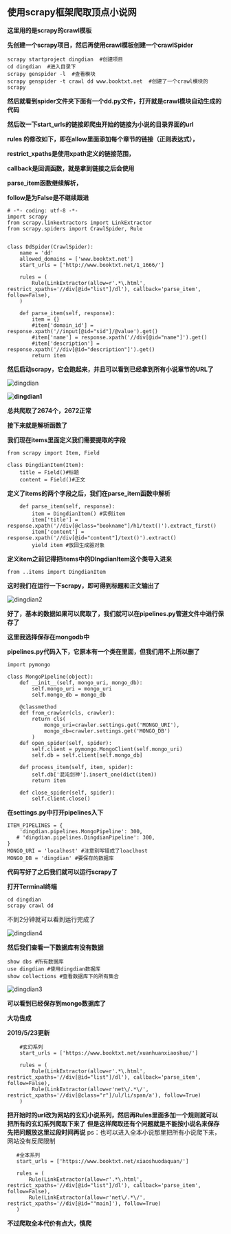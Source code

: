 ## 使用scrapy框架爬取顶点小说网

**这里用的是scrapy的crawl模板**

**先创建一个scrapy项目，然后再使用crawl模板创建一个crawlSpider**

```
scrapy startproject dingdian  #创建项目
cd dingdian  #进入目录下
scrapy genspider -l  #查看模块
scrapy genspider -t crawl dd www.booktxt.net  #创建了一个crawl模块的scrapy
```

**然后就看到spider文件夹下面有一个dd.py文件，打开就是crawl模块自动生成的代码**

**然后改一下start_urls的链接即爬虫开始的链接为小说的目录界面的url**

**rules 的修改如下，即在allow里面添加每个章节的链接（正则表达式），**

**restrict_xpaths是使用xpath定义的链接范围，**

**callback是回调函数，就是拿到链接之后会使用**

**parse_item函数继续解析，**

**follow是为False是不继续跟进**

```
# -*- coding: utf-8 -*-
import scrapy
from scrapy.linkextractors import LinkExtractor
from scrapy.spiders import CrawlSpider, Rule


class DdSpider(CrawlSpider):
    name = 'dd'
    allowed_domains = ['www.booktxt.net']
    start_urls = ['http://www.booktxt.net/1_1666/']

    rules = (
        Rule(LinkExtractor(allow=r'.*\.html', restrict_xpaths='//div[@id="list"]/dl'), callback='parse_item', follow=False),
    )

    def parse_item(self, response):
        item = {}
        #item['domain_id'] = response.xpath('//input[@id="sid"]/@value').get()
        #item['name'] = response.xpath('//div[@id="name"]').get()
        #item['description'] = response.xpath('//div[@id="description"]').get()
        return item
```

**然后启动scrapy，它会跑起来，并且可以看到已经拿到所有小说章节的URL了**

![dingdian](dingdian.JPG)

**![dingdian1](dingdian1.JPG)**

**总共爬取了2674个，2672正常**

**接下来就是解析函数了**

**我们现在items里面定义我们需要提取的字段**

```
from scrapy import Item, Field
    
class DingdianItem(Item):
    title = Field()#标题
    content = Field()#正文
```

**定义了items的两个字段之后，我们在parse_item函数中解析**

```
    def parse_item(self, response):
        item = DingdianItem() #实例item
        item['title'] = response.xpath('//div[@class="bookname"]/h1/text()').extract_first()
        item['content'] = response.xpath('//div[@id="content"]/text()').extract()
        yield item #放回生成器对象
```

**定义item之前记得把items中的DIngdianItem这个类导入进来**

```
from ..items import DingdianItem
```

**这时我们在运行一下scrapy，即可得到标题和正文输出了**

![dingdian2](dingdian2.JPG)

**好了，基本的数据如果可以爬取了，我们就可以在pipelines.py管道文件中进行保存了**

**这里我选择保存在mongodb中**

**pipelines.py代码入下，它原本有一个类在里面，但我们用不上所以删了**

```
import pymongo

class MongoPipeline(object):
    def __init__(self, mongo_uri, mongo_db):
        self.mongo_uri = mongo_uri
        self.mongo_db = mongo_db

    @classmethod
    def from_crawler(cls, crawler):
        return cls(
            mongo_uri=crawler.settings.get('MONGO_URI'),
            mongo_db=crawler.settings.get('MONGO_DB')
        )
    def open_spider(self, spider):
        self.client = pymongo.MongoClient(self.mongo_uri)
        self.db = self.client[self.mongo_db]

    def process_item(self, item, spider):
        self.db['混沌剑神'].insert_one(dict(item))
        return item

    def close_spider(self, spider):
        self.client.close()
```

**在settings.py中打开pipelines入下**

```
ITEM_PIPELINES = {
    'dingdian.pipelines.MongoPipeline': 300,
   # 'dingdian.pipelines.DingdianPipeline': 300,
}
MONGO_URI = 'localhost' #注意别写错成了loaclhost
MONGO_DB = 'dingdian' #要保存的数据库
```

**代码写好了之后我们就可以运行scrapy了**

**打开Terminal终端**

```
cd dingdian
scrapy crawl dd
```

不到2分钟就可以看到运行完成了

![dingdian4](dingdian4.JPG)

**然后我们查看一下数据库有没有数据**

```
show dbs #所有数据库
use dingdian #使用dingdian数据库
show collections #查看数据库下的所有集合
```

![dingdian3](dingdian3.JPG)

**可以看到已经保存到mongo数据库了**

**大功告成**

**2019/5/23更新**
```
    #玄幻系列
    start_urls = ['https://www.booktxt.net/xuanhuanxiaoshuo/']

    rules = (
        Rule(LinkExtractor(allow=r'.*\.html', restrict_xpaths='//div[@id="list"]/dl'), callback='parse_item', follow=False),
        Rule(LinkExtractor(allow=r'net\/.*\/', restrict_xpaths='//div[@class="r"]/ul/li/span/a'), follow=True)
    )
 ```
**把开始时的url改为网站的玄幻小说系列，然后再Rules里面多加一个规则就可以把所有的玄幻系列爬取下来了**
**但是这样爬取还有个问题就是不能按小说名来保存**
 **先把问题放这里过段时间再说**
 ps：也可以进入全本小说那里把所有小说爬下来，网站没有反爬限制
 ```
    #全本系列
    start_urls = ['https://www.booktxt.net/xiaoshuodaquan/']

    rules = (
        Rule(LinkExtractor(allow=r'.*\.html', restrict_xpaths='//div[@id="list"]/dl'), callback='parse_item', follow=False),
        Rule(LinkExtractor(allow=r'net\/.*\/', restrict_xpaths='//div[@id=""main]'), follow=True)
    )
 ```
**不过爬取全本代价有点大，慎爬**
    

